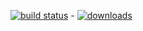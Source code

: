 [![build status](https://travis-ci.org/andremw/refined-bitbucket.svg?branch=test-it)](https://travis-ci.org/andremw/refined-bitbucket) - [![downloads](https://img.shields.io/chrome-web-store/d/afppminkfnfngihdocacbgeajbbdklkf.svg)](https://chrome.google.com/webstore/detail/refined-bitbucket/afppminkfnfngihdocacbgeajbbdklkf?utm_source=chrome-ntp-icon)
